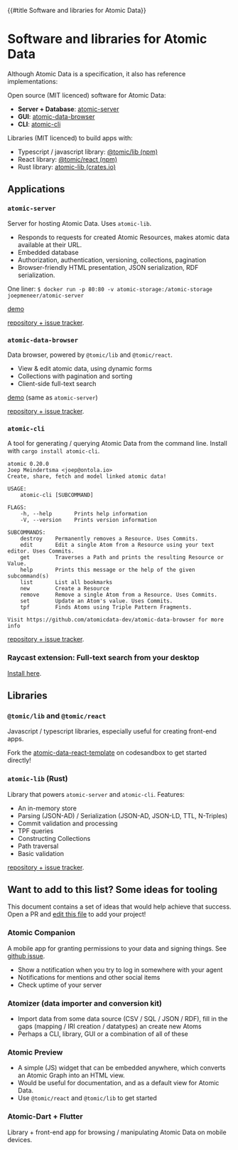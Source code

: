 {{#title Software and libraries for Atomic Data}}
# Software and libraries for Atomic Data

Although Atomic Data is a specification, it also has reference implementations:

Open source (MIT licenced) software for Atomic Data:

- **Server + Database**: [atomic-server](https://github.com/atomicdata-dev/atomic-data-rust)
- **GUI**: [atomic-data-browser](https://github.com/atomicdata-dev/atomic-data-browser)
- **CLI**: [atomic-cli](https://github.com/atomicdata-dev/atomic-data-rust)

Libraries (MIT licenced) to build apps with:

- Typescript / javascript library: [@tomic/lib (npm)](https://www.npmjs.com/package/@tomic/lib)
- React library: [@tomic/react (npm)](https://www.npmjs.com/package/@tomic/react)
- Rust library: [atomic-lib (crates.io)](https://crates.io/crates/atomic-lib)

## Applications

### `atomic-server`

Server for hosting Atomic Data. Uses `atomic-lib`.

- Responds to requests for created Atomic Resources, makes atomic data available at their URL.
- Embedded database
- Authorization, authentication, versioning, collections, pagination
- Browser-friendly HTML presentation, JSON serialization, RDF serialization.

One liner: `$ docker run -p 80:80 -v atomic-storage:/atomic-storage joepmeneer/atomic-server`

[demo](https://atomicdata.dev/)

[repository + issue tracker](https://github.com/atomicdata-dev/atomic-data-browser).

### `atomic-data-browser`

Data browser, powered by `@tomic/lib` and `@tomic/react`.

- View & edit atomic data, using dynamic forms
- Collections with pagination and sorting
- Client-side full-text search

[demo](https://atomicdata.dev/) (same as `atomic-server`)

[repository + issue tracker](https://github.com/atomicdata-dev/atomic-data-browser).

### `atomic-cli`

A tool for generating / querying Atomic Data from the command line. Install with `cargo install atomic-cli`.

```
atomic 0.20.0
Joep Meindertsma <joep@ontola.io>
Create, share, fetch and model linked atomic data!

USAGE:
    atomic-cli [SUBCOMMAND]

FLAGS:
    -h, --help       Prints help information
    -V, --version    Prints version information

SUBCOMMANDS:
    destroy    Permanently removes a Resource. Uses Commits.
    edit       Edit a single Atom from a Resource using your text editor. Uses Commits.
    get        Traverses a Path and prints the resulting Resource or Value.
    help       Prints this message or the help of the given subcommand(s)
    list       List all bookmarks
    new        Create a Resource
    remove     Remove a single Atom from a Resource. Uses Commits.
    set        Update an Atom's value. Uses Commits.
    tpf        Finds Atoms using Triple Pattern Fragments.

Visit https://github.com/atomicdata-dev/atomic-data-browser for more info
```

[repository + issue tracker](https://github.com/atomicdata-dev/atomic-data-browser).


### Raycast extension: Full-text search from your desktop

[Install here](https://www.raycast.com/atomicdata-dev/atomic-data-browser).

## Libraries

### `@tomic/lib` and `@tomic/react`

Javascript / typescript libraries, especially useful for creating front-end apps.

Fork the [atomic-data-react-template](https://codesandbox.io/s/atomic-data-react-template-4y9qu?file=/src/MyResource.tsx) on codesandbox to get started directly!

### `atomic-lib` (Rust)

Library that powers `atomic-server` and `atomic-cli`. Features:

- An in-memory store
- Parsing (JSON-AD) / Serialization (JSON-AD, JSON-LD, TTL, N-Triples)
- Commit validation and processing
- TPF queries
- Constructing Collections
- Path traversal
- Basic validation

[repository + issue tracker](https://github.com/atomicdata-dev/atomic-data-browser).

## Want to add to this list? Some ideas for tooling

This document contains a set of ideas that would help achieve that success.
Open a PR and [edit this file](https://github.com/ontola/atomic-data-docs/edit/master/src/tooling.md) to add your project!

### Atomic Companion

A mobile app for granting permissions to your data and signing things. See [github issue](https://github.com/ontola/atomic-data-docs/issues/45).

- Show a notification when you try to log in somewhere with your agent
- Notifications for mentions and other social items
- Check uptime of your server

### Atomizer (data importer and conversion kit)

- Import data from some data source (CSV / SQL / JSON / RDF), fill in the gaps (mapping / IRI creation / datatypes) an create new Atoms
- Perhaps a CLI, library, GUI or a combination of all of these

### Atomic Preview

- A simple (JS) widget that can be embedded anywhere, which converts an Atomic Graph into an HTML view.
- Would be useful for documentation, and as a default view for Atomic Data.
- Use `@tomic/react` and `@tomic/lib` to get started

### Atomic-Dart + Flutter

Library + front-end app for browsing / manipulating Atomic Data on mobile devices.
